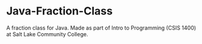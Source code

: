 # Java-Fraction-Class
 A fraction class for Java. Made as part of Intro to Programming (CSIS 1400) at Salt Lake Community College.